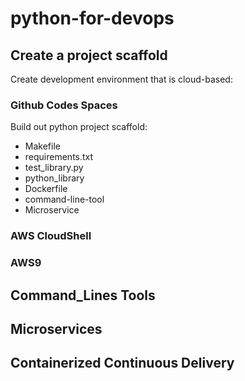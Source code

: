 # python-for-devops

## Create a project scaffold

Create development environment that is cloud-based:

### Github Codes Spaces

Build out python project scaffold:

* Makefile
* requirements.txt
* test_library.py
* python_library
* Dockerfile
* command-line-tool
* Microservice

### AWS CloudShell
### AWS9

## Command_Lines Tools

## Microservices

## Containerized Continuous Delivery
